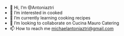- 👋 Hi, I’m @Antoniaztri
- 👀 I’m interested in cooked
- 🌱 I’m currently learning cooking recipes
- 💞️ I’m looking to collaborate on Cucina Mauro Catering
- 📫 How to reach me michaelantoniaztri@gmail.com


